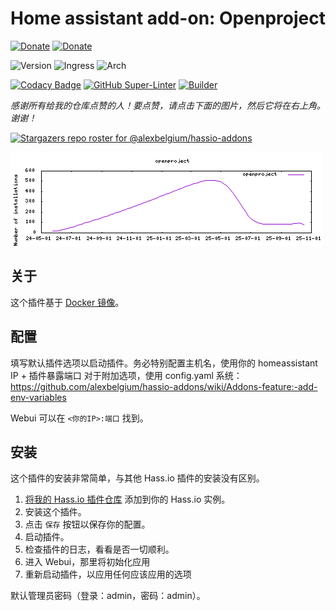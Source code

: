 # Home assistant add-on: Openproject

[![Donate][donation-badge]](https://www.buymeacoffee.com/alexbelgium)
[![Donate][paypal-badge]](https://www.paypal.com/donate/?hosted_button_id=DZFULJZTP3UQA)

![Version](https://img.shields.io/badge/dynamic/yaml?label=版本&query=%24.version&url=https%3A%2F%2Fraw.githubusercontent.com%2Falexbelgium%2Fhassio-addons%2Fmaster%2Fopenproject%2Fconfig.yaml)
![Ingress](https://img.shields.io/badge/dynamic/yaml?label=Ingress&query=%24.ingress&url=https%3A%2F%2Fraw.githubusercontent.com%2Falexbelgium%2Fhassio-addons%2Fmaster%2Fopenproject%2Fconfig.yaml)
![Arch](https://img.shields.io/badge/dynamic/yaml?color=success&label=架构&query=%24.arch&url=https%3A%2F%2Fraw.githubusercontent.com%2Falexbelgium%2Fhassio-addons%2Fmaster%2Fopenproject%2Fconfig.yaml)

[![Codacy Badge](https://app.codacy.com/project/badge/Grade/9c6cf10bdbba45ecb202d7f579b5be0e)](https://www.codacy.com/gh/alexbelgium/hassio-addons/dashboard?utm_source=github.com&utm_medium=referral&utm_content=alexbelgium/hassio-addons&utm_campaign=Badge_Grade)
[![GitHub Super-Linter](https://img.shields.io/github/actions/workflow/status/alexbelgium/hassio-addons/weekly-supelinter.yaml?label=代码检查)](https://github.com/alexbelgium/hassio-addons/actions/workflows/weekly-supelinter.yaml)
[![Builder](https://img.shields.io/github/actions/workflow/status/alexbelgium/hassio-addons/onpush_builder.yaml?label=构建器)](https://github.com/alexbelgium/hassio-addons/actions/workflows/onpush_builder.yaml)

[donation-badge]: https://img.shields.io/badge/Buy%20me%20a%20coffee-%23d32f2f?logo=buy-me-a-coffee&style=flat&logoColor=white
[paypal-badge]: https://img.shields.io/badge/Buy%20me%20a%20coffee%20Paypal-%23d32f2f?logo=buy-me-a-coffee&style=flat&logoColor=white

_感谢所有给我的仓库点赞的人！要点赞，请点击下面的图片，然后它将在右上角。谢谢！_

[![Stargazers repo roster for @alexbelgium/hassio-addons](https://raw.githubusercontent.com/alexbelgium/hassio-addons/master/.github/stars2.svg)](https://github.com/alexbelgium/hassio-addons/stargazers)

![下载趋势](https://raw.githubusercontent.com/alexbelgium/hassio-addons/master/openproject/stats.png)

## 关于

这个插件基于 [Docker 镜像](https://hub.docker.com/r/openproject/openproject)。

## 配置

填写默认插件选项以启动插件。务必特别配置主机名，使用你的 homeassistant IP + 插件暴露端口
对于附加选项，使用 config.yaml 系统：https://github.com/alexbelgium/hassio-addons/wiki/Addons-feature:-add-env-variables

Webui 可以在 `<你的IP>:端口` 找到。

## 安装

这个插件的安装非常简单，与其他 Hass.io 插件的安装没有区别。

1. [将我的 Hass.io 插件仓库][repository] 添加到你的 Hass.io 实例。
1. 安装这个插件。
1. 点击 `保存` 按钮以保存你的配置。
1. 启动插件。
1. 检查插件的日志，看看是否一切顺利。
1. 进入 Webui，那里将初始化应用
1. 重新启动插件，以应用任何应该应用的选项

默认管理员密码（登录：admin，密码：admin）。

[repository]: https://github.com/alexbelgium/hassio-addons